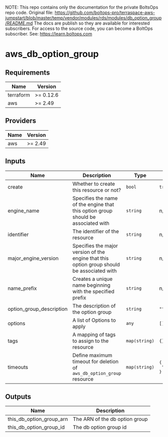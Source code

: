 <!-- note marker start -->
NOTE: This repo contains only the documentation for the private BoltsOps repo code.
Original file: https://github.com/boltops-pro/terraspace-aws-jumpstart/blob/master/temp/vendor/modules/rds/modules/db_option_group/README.md
The docs are publish so they are available for interested subscribers.
For access to the source code, you can become a BoltOps subscriber.
See: https://learn.boltops.com

<!-- note marker end -->

# aws_db_option_group

<!-- BEGINNING OF PRE-COMMIT-TERRAFORM DOCS HOOK -->
## Requirements

| Name | Version |
|------|---------|
| terraform | >= 0.12.6 |
| aws | >= 2.49 |

## Providers

| Name | Version |
|------|---------|
| aws | >= 2.49 |

## Inputs

| Name | Description | Type | Default | Required |
|------|-------------|------|---------|:--------:|
| create | Whether to create this resource or not? | `bool` | `true` | no |
| engine\_name | Specifies the name of the engine that this option group should be associated with | `string` | n/a | yes |
| identifier | The identifier of the resource | `string` | n/a | yes |
| major\_engine\_version | Specifies the major version of the engine that this option group should be associated with | `string` | n/a | yes |
| name\_prefix | Creates a unique name beginning with the specified prefix | `string` | n/a | yes |
| option\_group\_description | The description of the option group | `string` | `""` | no |
| options | A list of Options to apply | `any` | `[]` | no |
| tags | A mapping of tags to assign to the resource | `map(string)` | `{}` | no |
| timeouts | Define maximum timeout for deletion of `aws_db_option_group` resource | `map(string)` | <pre>{<br>  "delete": "15m"<br>}</pre> | no |

## Outputs

| Name | Description |
|------|-------------|
| this\_db\_option\_group\_arn | The ARN of the db option group |
| this\_db\_option\_group\_id | The db option group id |

<!-- END OF PRE-COMMIT-TERRAFORM DOCS HOOK -->
